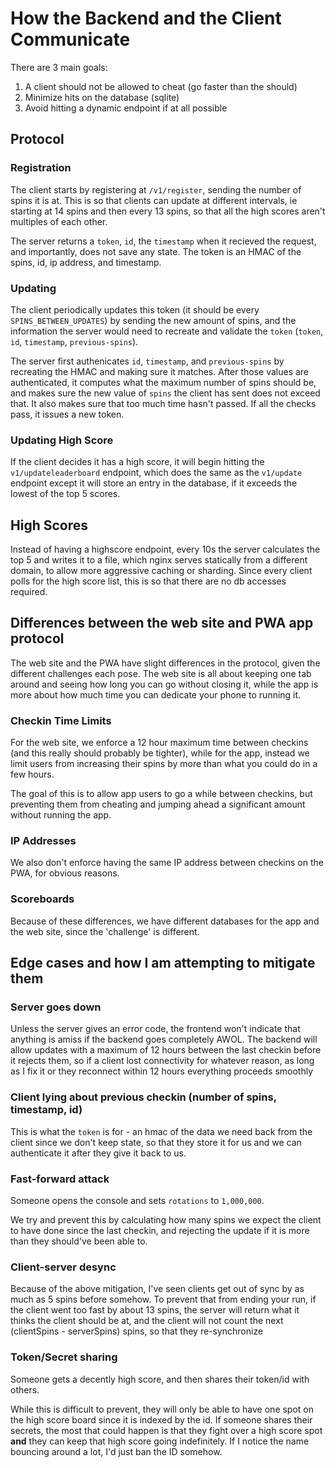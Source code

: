 # How the Backend and the Client Communicate

There are 3 main goals:

1. A client should not be allowed to cheat (go faster than the should)
2. Minimize hits on the database (sqlite)
3. Avoid hitting a dynamic endpoint if at all possible

## Protocol

### Registration
The client starts by registering at `/v1/register`, sending the number of spins
it is at. This is so that clients can update at different intervals, ie starting
at 14 spins and then every 13 spins, so that all the high scores aren't multiples
of each other.

The server returns a `token`, `id`, the `timestamp` when it recieved the request, and
importantly, does not save any state. The token is an HMAC of the spins, id, ip address, and timestamp.

### Updating
The client periodically updates this token (it should be every `SPINS_BETWEEN_UPDATES`)
by sending the new amount of spins, and the information the server would
need to recreate and validate the `token` (`token`, `id`, `timestamp`, `previous-spins`).

The server first authenicates `id`, `timestamp`, and `previous-spins` by recreating
the HMAC and making sure it matches. After those values are authenticated, it computes
what the maximum number of spins should be, and makes sure the new value of `spins`
the client has sent does not exceed that. It also makes sure that too much time hasn't
passed. If all the checks pass, it issues a new token.

### Updating High Score
If the client decides it has a high score, it will begin hitting the `v1/updateleaderboard`
endpoint, which does the same as the `v1/update` endpoint except it will store
an entry in the database, if it exceeds the lowest of the top 5 scores.

## High Scores
Instead of having a highscore endpoint, every 10s the server calculates the top
5 and writes it to a file, which nginx serves statically from a different domain,
to allow more aggressive caching or sharding. Since every client polls for the 
high score list, this is so that there are no db accesses required.

## Differences between the web site and PWA app protocol
The web site and the PWA have slight differences in the protocol, given the different
challenges each pose. The web site is all about keeping one tab around and seeing
how long you can go without closing it, while the app is more about how much time
you can dedicate your phone to running it.

### Checkin Time Limits
For the web site, we enforce a 12 hour maximum time between checkins (and this
really should probably be tighter), while for the app, instead we limit users from
increasing their spins by more than what you could do in a few hours.

The goal of this is to allow app users to go a while between checkins, but preventing
them from cheating and jumping ahead a significant amount without running the app.

### IP Addresses
We also don't enforce having the same IP address between checkins on the PWA, for
obvious reasons.

### Scoreboards
Because of these differences, we have different databases for the app and the web
site, since the 'challenge' is different.


## Edge cases and how I am attempting to mitigate them

### Server goes down
Unless the server gives an error code, the frontend won't indicate that anything
is amiss if the backend goes completely AWOL. The backend will allow updates
with a maximum of 12 hours between the last checkin before it rejects them, so if
a client lost connectivity for whatever reason, as long as I fix it or they reconnect
within 12 hours everything proceeds smoothly

### Client lying about previous checkin (number of spins, timestamp, id)
This is what the `token` is for - an hmac of the data we need back from the client
since we don't keep state, so that they store it for us and we can authenticate
it after they give it back to us.

### Fast-forward attack
Someone opens the console and sets `rotations` to `1,000,000`.

We try and prevent this by calculating how many spins we expect the client to have
done since the last checkin, and rejecting the update if it is more than they 
should've been able to.

### Client-server desync
Because of the above mitigation, I've seen clients get out of sync by as much as
5 spins before somehow. To prevent that from ending your run, if the client went
too fast by about 13 spins, the server will return what it thinks the client should
be at, and the client will not count the next (clientSpins - serverSpins) spins,
so that they re-synchronize

### Token/Secret sharing

Someone gets a decently high score, and then shares their token/id with others.

While this is difficult to prevent, they will only be able to have one spot on
the high score board since it is indexed by the id. If someone shares their secrets,
the most that could happen is that they fight over a high score spot **and** they
can keep that high score going indefinitely. If I notice the name bouncing around
a lot, I'd just ban the ID somehow.
